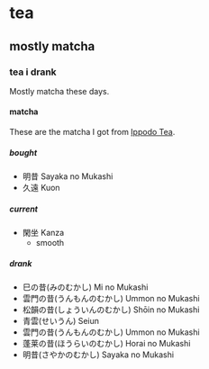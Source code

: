 # tea

## mostly matcha

### tea i drank

Mostly matcha these days.

#### matcha

These are the matcha I got from [Ippodo Tea](https://global.ippodo-tea.co.jp/).

##### bought

- 明昔 Sayaka no Mukashi
- 久遠 Kuon

##### current

- 閑坐 Kanza
  - smooth

##### drank

- 巳の昔(みのむかし) Mi no Mukashi
- 雲門の昔(うんもんのむかし) Ummon no Mukashi
- 松韻の昔(しょういんのむかし) Shōin no Mukashi
- 青雲(せいうん) Seiun
- 雲門の昔(うんもんのむかし) Ummon no Mukashi
- 蓬莱の昔(ほうらいのむかし) Horai no Mukashi
- 明昔(さやかのむかし) Sayaka no Mukashi
